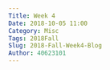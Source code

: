 ```yaml
---
Title: Week 4
Date: 2018-10-05 11:00
Category: Misc
Tags: 2018Fall
Slug: 2018-Fall-Week4-Blog
Author: 40623101
---
```




<!-- PELICAN_END_SUMMARY -->





